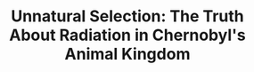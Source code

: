 ---
title:  "Unnatural Selection: The Truth About Radiation in Chernobyl's Animal Kingdom"
category: ['flora']
classes: ['embed','iframe','arcgis']
excerpt: "What mutated creatures are really roaming the radioactive forests of Chernobyl?"
description: "We often think about Chernobyl from a human perspective, but its impact stretches much farther than that. People tend to acquire fanciful ideas about radiation and the mutations of affected animals. In my project, I wanted to explore the truth behind radiation's effect on wildlife and what mutations really look like here. In doing so, I hope the reader is able to view Chernobyl's ecological influence from an entirely novel standpoint."
header: 
    # overlay_image: assets/images/rubinstein.jpg
    teaser: assets/images/rubinstein.jpg
contributors:
    - name: Josh Rubinstein
      bio: "'22 studies Psychology and Biology. He also enjoys diverse literature courses and hopes to take more courses like Russian Literature 043 in the future."
embed:
  type: arcgis
  id: 1ySyP1
  url: https://arcg.is/1ySyP1
---